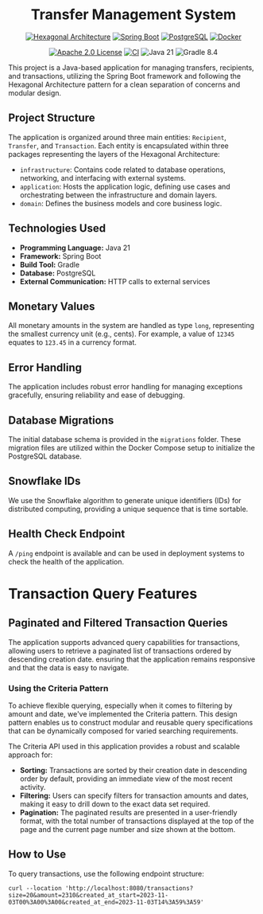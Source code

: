 <h1 style="text-align: center;">
    Transfer Management System
</h1>

<div style="text-align: center;">

[![Hexagonal Architecture](https://img.shields.io/badge/Architecture-Hexagonal-40B5A4.svg)](https://en.wikipedia.org/wiki/Hexagonal_architecture_(software))
[![Spring Boot](https://img.shields.io/badge/Framework-Spring%20Boot-6DB33F.svg)](https://spring.io/projects/spring-boot)
[![PostgreSQL](https://img.shields.io/badge/Database-PostgreSQL-336791.svg)](https://www.postgresql.org/)
[![Docker](https://img.shields.io/badge/Container-Docker-2496ED.svg)](https://www.docker.com/)

[![Apache 2.0 License](https://img.shields.io/badge/License-Apache%202.0-orange)](./LICENSE)
[![CI](https://github.com/fmcarrero/payments/actions/workflows/CI.yml/badge.svg?branch=main)](https://github.com/fmcarrero/payments/actions/workflows/CI.yml)
![Java 21](https://img.shields.io/badge/java-21-007396.svg)
![Gradle 8.4](https://img.shields.io/badge/gradle-8.4-02303A.svg)
</div>

This project is a Java-based application for managing transfers, recipients, and transactions, utilizing the Spring Boot framework and following the Hexagonal Architecture pattern for a clean separation of concerns and modular design.

## Project Structure

The application is organized around three main entities: `Recipient`, `Transfer`, and `Transaction`. Each entity is encapsulated within three packages representing the layers of the Hexagonal Architecture:

- `infrastructure`: Contains code related to database operations, networking, and interfacing with external systems.
- `application`: Hosts the application logic, defining use cases and orchestrating between the infrastructure and domain layers.
- `domain`: Defines the business models and core business logic.

## Technologies Used

- **Programming Language:** Java 21
- **Framework:** Spring Boot
- **Build Tool:** Gradle
- **Database:** PostgreSQL
- **External Communication:** HTTP calls to external services

## Monetary Values

All monetary amounts in the system are handled as type `long`, representing the smallest currency unit (e.g., cents). For example, a value of `12345` equates to `123.45` in a currency format.

## Error Handling

The application includes robust error handling for managing exceptions gracefully, ensuring reliability and ease of debugging.

## Database Migrations

The initial database schema is provided in the `migrations` folder. These migration files are utilized within the Docker Compose setup to initialize the PostgreSQL database.

## Snowflake IDs

We use the Snowflake algorithm to generate unique identifiers (IDs) for distributed computing, providing a unique sequence that is time sortable.

## Health Check Endpoint

A `/ping` endpoint is available and can be used in deployment systems to check the health of the application.

# Transaction Query Features

## Paginated and Filtered Transaction Queries

The application supports advanced query capabilities for transactions, allowing users to retrieve a paginated list of transactions ordered by descending creation date. ensuring that the application remains responsive and that the data is easy to navigate.

### Using the Criteria Pattern

To achieve flexible querying, especially when it comes to filtering by amount and date, we've implemented the Criteria pattern. This design pattern enables us to construct modular and reusable query specifications that can be dynamically composed for varied searching requirements.

The Criteria API used in this application provides a robust and scalable approach for:

- **Sorting:** Transactions are sorted by their creation date in descending order by default, providing an immediate view of the most recent activity.
- **Filtering:** Users can specify filters for transaction amounts and dates, making it easy to drill down to the exact data set required.
- **Pagination:** The paginated results are presented in a user-friendly format, with the total number of transactions displayed at the top of the page and the current page number and size shown at the bottom.


## How to Use

To query transactions, use the following endpoint structure:

```curl
curl --location 'http://localhost:8080/transactions?size=20&amount=2310&created_at_start=2023-11-03T00%3A00%3A00&created_at_end=2023-11-03T14%3A59%3A59'
```